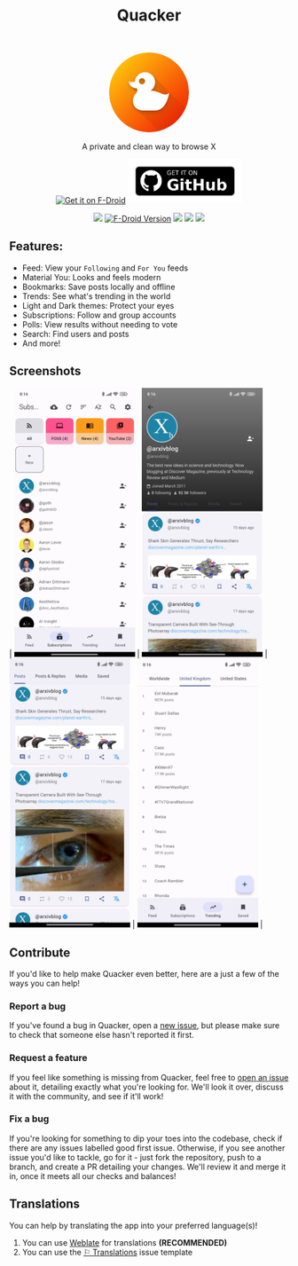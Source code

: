 <h1 align="center"> Quacker </h1> <br>
<p align="center">
  <a href="https://github.com/thehcj/quacker">
    <img alt="Quacker" title="Quacker" src="assets/icon.png" width="144" style="border-radius: 50%;">
  </a>
</p>
<p align="center">
  A private and clean way to browse X
</p>

<p align="center">
  <a href="https://f-droid.org/en/packages/com.thehcj.quacker/">
    <img alt="Get it on F-Droid" src="https://f-droid.org/badge/get-it-on.png" height="80"></a>
  <a href="https://github.com/TheHCJ/Quacker/releases">
    <img alt="Get it on GitHub" src="assets/readme/get-it-on-github.png" height="80"></a>
</p>

<p align="center">
  <a href="https://github.com/TheHCJ/Quacker/releases" alt="GitHub release"><img src="https://img.shields.io/github/release/TheHCJ/Quacker.svg" ></a>
  <a href="https://f-droid.org/packages/com.thehcj.quacker/"><img alt="F-Droid Version" src="https://img.shields.io/f-droid/v/com.thehcj.quacker?label=release%20(f-droid)&color=green"></a>
  <a href="/LICENSE" alt="License: MIT"><img src="https://img.shields.io/badge/license-mit-E51400.svg"></a>
  <a href="https://github.com/TheHCJ/Quacker/actions" alt="Build Status"><img src="https://github.com/TheHCJ/Quacker/workflows/ci/badge.svg"></a>
  <a href="https://hosted.weblate.org/engage/quacker/" alt="Translation Status"><img src="https://hosted.weblate.org/widgets/quacker/-/svg-badge.svg"></a>
</p>

## Features:
* Feed: View your `Following` and `For You` feeds
* Material You: Looks and feels modern
* Bookmarks: Save posts locally and offline
* Trends: See what's trending in the world
* Light and Dark themes: Protect your eyes
* Subscriptions: Follow and group accounts
* Polls: View results without needing to vote
* Search: Find users and posts
* And more!

## Screenshots

| <img alt="Viewing subscriptions" src="fastlane/metadata/android/en-US/images/phoneScreenshots/1.jpg" width="218"/> | <img alt="Viewing a profile" src="fastlane/metadata/android/en-US/images/phoneScreenshots/2.jpg" width="218"/> | <img alt="Tweet cards" src="fastlane/metadata/android/en-US/images/phoneScreenshots/3.jpg" width="218"/> | <img alt="Viewing trends" src="fastlane/metadata/android/en-US/images/phoneScreenshots/4.jpg" width="218"/> |

## Contribute
If you'd like to help make Quacker even better, here are a just a few of the ways you can help!

### Report a bug
If you've found a bug in Quacker, open a [new issue](https://github.com/thehcj/quacker/issues/new/choose), but please make sure to check that someone else hasn't reported it first.

### Request a feature
If you feel like something is missing from Quacker, feel free to [open an issue](https://github.com/thehcj/quacker/issues/new/choose) about it, detailing exactly what you're looking for. We'll look it over, discuss it with the community, and see if it'll work!

### Fix a bug
If you're looking for something to dip your toes into the codebase, check if there are any issues labelled good first issue. Otherwise, if you see another issue you'd like to tackle, go for it - just fork the repository, push to a branch, and create a PR detailing your changes. We'll review it and merge it in, once it meets all our checks and balances!

## Translations

You can help by translating the app into your preferred language(s)!
1. You can use [Weblate](https://hosted.weblate.org/projects/quacker/quacker/) for translations **(RECOMMENDED)**
2. You can use the [⚐ Translations](https://github.com/TheHCJ/Quacker/issues/new?assignees=&labels=needs+triage&projects=&template=--translations.md&title=%5BTRANSLATION%5D) issue template
